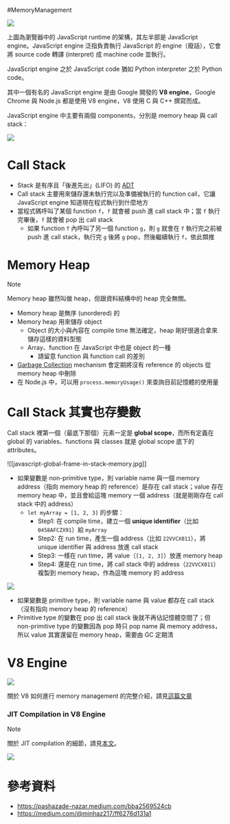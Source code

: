 #MemoryManagement 

![](<https://raw.githubusercontent.com/Jamison-Chen/KM-software/master/img/javascript-runtime-in-the-browser.png>)

上圖為瀏覽器中的 JavaScript runtime 的架構，其左半部是 JavaScript engine。JavaScript engine 泛指負責執行 JavaScript 的 engine（廢話），它會將 source code 轉譯 (interpret) 成 machine code 並執行。

JavaScript engine 之於 JavaScript code 猶如 Python interpreter 之於 Python code。

其中一個有名的 JavaScript engine 是由 Google 開發的 **V8 engine**，Google Chrome 與 Node.js 都是使用 V8 engine，V8 使用 C 與 C++ 撰寫而成。

JavaScript engine 中主要有兩個 components，分別是 memory heap 與 call stack：

![](<https://raw.githubusercontent.com/Jamison-Chen/KM-software/master/img/javascript-engine-components.png>)

# Call Stack

- Stack 是有序且「後進先出」(LIFO) 的 [ADT](</Data Structures & Algorithms/ADT.draft.md>)
- Call stack 主要用來儲存還未執行完以及準備被執行的 function call，它讓 JavaScript engine 知道現在程式執行到什麼地方
- 當程式碼呼叫了某個 function `f`，`f` 就會被 push 進 call stack 中；當 `f` 執行完畢後，`f` 就會被 pop 出 call stack
    - 如果 function `f` 內呼叫了另一個 function `g`，則 `g` 就會在 `f` 執行完之前被 push 進 call stack，執行完 `g` 後將 `g` pop，然後繼續執行 `f`，依此類推

# Memory Heap

>[!Note]
>Memory heap 雖然叫做 heap，但跟資料結構中的 heap 完全無關。

- Memory heap 是無序 (unordered) 的
- Memory heap 用來儲存 object
    - Object 的大小與內容在 compile time 無法確定，heap 剛好很適合拿來儲存這樣的資料型態
    - Array、function 在 JavaScript 中也是 object 的一種
        - 請留意 function 與 function call 的差別
- [Garbage Collection](</Computer Science/Garbage Collection.md>) mechanism 會定期將沒有 reference 的 objects 從 memory heap 中刪除
- 在 Node.js 中，可以用 `process.memoryUsage()` 來查詢目前記憶體的使用量

# Call Stack 其實也存變數

Call stack 裡第一個（最底下那個）元素一定是 **global scope**，而所有定義在 global 的 variables、functions 與 classes 就是 global scope 底下的 attributes。

![[javascript-global-frame-in-stack-memory.jpg]]

- 如果變數是 non-primitive type，則 variable name 與一個 memory address（指向 memory heap 的 reference）是存在 call stack；value 存在 memory heap 中，並且會給這塊 memory 一個 address（就是剛剛存在 call stack 中的 address）
    - `let myArray = [1, 2, 3]` 的步驟：
        - Step1: 在 compile time，建立一個 **unique identifier**（比如 `0458AFCZX91`）給 `myArray`
        - Step2: 在 run time，產生一個 address（比如 `22VVCX011`），將 unique identifier 與 address 放進 call stack
        - Step3: 一樣在 run time，將 value（`[1, 2, 3]`）放進 memory heap
        - Step4: 還是在 run time，將 call stack 中的 address（`22VVCX011`）複製到 memory heap，作為這塊 memory 的 address

![](<https://raw.githubusercontent.com/Jamison-Chen/KM-software/master/img/call-stack-memory-heap-mapping.png>)

- 如果變數是 primitive type，則 variable name 與 value 都存在 call stack（沒有指向 memory heap 的 reference）
- Primitive type 的變數在 pop 出 call stack 後就不再佔記憶體空間了；但 non-primitive type 的變數因為 pop 時只 pop name 與 memory address，所以 value 其實還留在 memory heap，需要由 GC 定期清

# V8 Engine

![](<https://raw.githubusercontent.com/Jamison-Chen/KM-software/master/img/v8-engine.png>)

關於 V8 如何進行 memory management 的完整介紹，請見[這篇文章](https://deepu.tech/memory-management-in-v8/)

### JIT Compilation in V8 Engine

>[!Note]
>關於 JIT compilation 的細節，請見[本文](</Computer Science/Compilation vs Interpretation.md>)。

![](<https://raw.githubusercontent.com/Jamison-Chen/KM-software/master/img/jit-compilation-in-v8-engine.png>)

# 參考資料

- <https://pashazade-nazar.medium.com/bba2569524cb>
- <https://medium.com/@minhaz217/ff6276d131a1>
